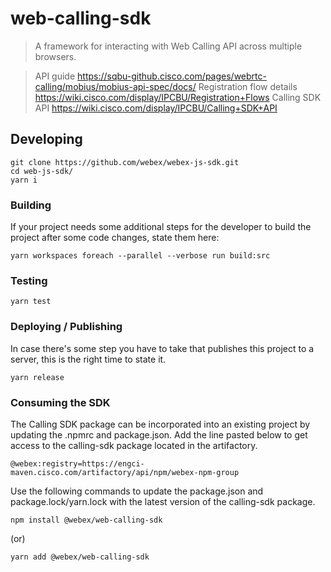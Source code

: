 # web-calling-sdk

> A framework for interacting with Web Calling API across multiple browsers.

> API guide https://sqbu-github.cisco.com/pages/webrtc-calling/mobius/mobius-api-spec/docs/
> Registration flow details https://wiki.cisco.com/display/IPCBU/Registration+Flows
> Calling SDK API https://wiki.cisco.com/display/IPCBU/Calling+SDK+API
 
## Developing

```shell
git clone https://github.com/webex/webex-js-sdk.git
cd web-js-sdk/
yarn i
```

### Building

If your project needs some additional steps for the developer to build the
project after some code changes, state them here:

```shell
yarn workspaces foreach --parallel --verbose run build:src
```

### Testing

```shell
yarn test
```


### Deploying / Publishing

In case there's some step you have to take that publishes this project to a
server, this is the right time to state it.

```shell
yarn release
```

### Consuming the SDK

The Calling SDK package can be incorporated into an existing project by updating the .npmrc and package.json. Add the line pasted below to get access to the calling-sdk package located in the artifactory.

```shell
@webex:registry=https://engci-maven.cisco.com/artifactory/api/npm/webex-npm-group
```

Use the following commands to update the package.json and package.lock/yarn.lock with the latest version of the calling-sdk package.
```shell
npm install @webex/web-calling-sdk
```
(or)
```shell 
yarn add @webex/web-calling-sdk
```